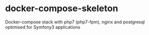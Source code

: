 # docker-compose-skeleton
Docker-compose stack with php7 (php7-fpm), nginx and postgresql optimised for Symfony3 applications
